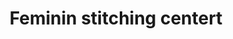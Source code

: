 ---
title: "Feminin stitching centert"
url: /thiruvananthapuram/feminin-stitching-centert/
shop: tailor
---